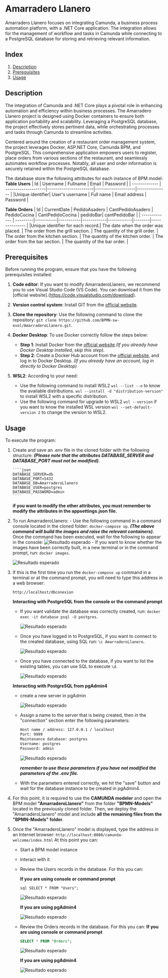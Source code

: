 # Amarradero Llanero

Amarradero Llanero focuses on integrating Camunda, a business process automation platform, with a .NET Core application. The integration allows for the management of workflow and tasks in Camunda while connecting to a PostgreSQL database for storing and retrieving relevant information.

## Index

1. [Description](#description)
2. [Prerequisites](#prerequisites)
3. [Usage](#usage)

## Description

The integration of Camunda and .NET Core plays a pivotal role in enhancing automation and efficiency within business processes. The Amarradero Llanero project is designed using Docker containers to ensure both application portability and scalability. Leveraging a PostgreSQL database, the project effectively stores pertinent data, while orchestrating processes and tasks through Camunda to streamline activities.

Centered around the creation of a restaurant order management system, the project leverages Docker, ASP.NET Core, Camunda BPM, and PostgreSQL. This comprehensive application empowers users to register, place orders from various sections of the restaurant, and seamlessly automates workflow processes. Notably, all user and order information is securely retained within the PostgreSQL database.

The database store the following attributes for each instance of BPM model:
**Table Users**
| Id | Username | Fullname | Email | Password |
| ------------- | --------------------|-----------------------|--------------------|--------------- |
|Unique identifier| User's username | Full name | Email address | Password |

**Table Orders**
| Id | CurrentDate | PedidoAsadero | CantPedidoAsadero | PedidoCocina | CantPedidoCocina | pedidoBar| cantPedidoBar |
| ------------- | ---------|-----------|-----------|------------|------------|--------|--------------- |
|Unique identifier for each record.| The date when the order was placed. | The order from the grill section. | The quantity of the grill order. | The order from the kitchen section. | The quantity of the kitchen order. | The order from the bar section. | The quantity of the bar order. |

## Prerequisites

Before running the program, ensure that you have the following prerequisites installed:

1. **Code editor**: If you want to modify AmarraderoLlanero, we recommend you to use Visual Studio Code (VS Code). You can download it from the [official website].(https://code.visualstudio.com/download).

2. **Version control system**: Install GIT from the [official website](https://git-scm.com/downloads).
3. **Clone the repository**: Use the following command to clone the repository: `git clone https://github.com/BPMN-sw-evol/AmarraderoLlanero.git`.
4. **Docker Desktop**: To use Docker correctly follow the steps below:
   - **Step 1**: Install Docker from the [official website](https://www.docker.com/products/docker-desktop/)._(If you already have Docker Desktop installed, skip this step)._
   - **Step 2**: Create a Docker Hub account from the [official website](https://hub.docker.com/signup), and log in to Docker Desktop.
     _(If you already have an account, log in directly to Docker Desktop)_
5. **WSL2**: According to your need:
   - Use the following command to install WSL2
     `wsl --list --o` to know the available distributions.
     `wsl --install -d "distribution-version"` to install WSL2 with a specific distribution.
   - Use the following command for upgrade to WSL2
     `wsl --version` if you want to know the installed WSL version
     `wsl --set-default-version 2` to change the version to WSL2.

## Usage

To execute the program:

1.  Create and save an .env file in the cloned folder with the following structure:
    **_(Please note that the attributes DATABASE_SERVER and DATABASE_PORT must not be modified)._**

        ````json
        DATABASE_SERVER=db
        DATABASE_PORT=5432
        DATABASE_DB=AmarraderoLlanero
        DATABASE_USER=postgres
        DATABASE_PASSWORD=admin
        ````

    **if you want to modify the other attributes, you must remember to modify the attributes in the appsettings.json file.**

2.  To run AmarraderoLlanero: - Use the following command in a command console located in the cloned folder: `docker-compose up`.
    **_(The above command will build the images and raise the relevant containers)._**  
     Once the command has been executed, wait for the following to appear in the console:
    ![Resultado esperado](images/imagesRunning.png) - If you want to know whether the images have been correctly built, in a new terminal or in the command prompt, run: `docker images`.

    ![Resultado esperado](images/docker-images.png)

3.  If this is the first time you run the `docker-compose up` command in a terminal or at the command prompt, you will need to type this address in a web browser:

    ```url
    http://localhost/dbconexion
    ```

    **Interacting with PostgreSQL from the console or the command prompt**

    - If you want validate the database was correctly created, run: `docker exec -it database psql -U postgres`.

        ![Resultado esperado](images/Postgres.png)

    - Once you have logged in to PostgreSQL, if you want to connect to the created database, using SQL run: `\c AmarraderoLlanero`.

      ![Resultado esperado](images/ConnectDatabase.png)

    - Once you have connected to the database, if you want to list the existing tables, you can use SQL to execute `\d`.

      ![Resultado esperado](images/tablasDB.png)

    **Interacting with PostgreSQL from pgAdmin4**

    - create a new server in pgAdmin

      ![Resultado esperado](images/createServer.png)

    - Assign a name to the server that is being created, then in the "connection" section enter the following parameters:

      ```txt
      Host name / address: 127.0.0.1 / localhost
      Port: 9999
      Maintenance database: postgres
      Username: postgres
      Password: admin
      ```

      ![Resultado esperado](images/createdServer.png)

      **_remember to use these parameters if you have not modified the parameters of the .env file._**

    - With the parameters entered correctly, we hit the "save" button and wait for the database instance to be created in pgAdmin4.

4.  For this point, it is required to use the **CAMUNDA modeler** and open the BPM model **"AmarraderoLlanero"** from the folder **"BPMN-Models"** located in the previously cloned folder.
    Then, we deploy the "AmarraderoLlanero" model and include **all the remaining files from the "BPMN-Models" folder**.

5.  Once the "AmarraderoLlanero" model is displayed, type the address in an Internet browser: `http://localhost:8080/camunda-welcome/index.html`
    At this point you can: 
    
    - Start a BPM model instance 
    - Interact with it 
    - Review the Users records in the database. For this you can:
    
        **If you are using console or command prompt**
        
        `sql
            SELECT * FROM "Users";
            `

        ![Resultado esperado](images/tablaUsers.png)

        **If you are using pgAdmin4**

        ![Resultado esperado](images/tablaUserspgAdmin.png)

     - Review the Orders records in the database. For this you can:
     **If you are using console or command prompt**
         ````sql
         SELECT * FROM "Orders";
         ````
         ![Resultado esperado](images/tablaOrders.png)

        **If you are using pgAdmin4**

        ![Resultado esperado](images/tablaOrderspgAdmin.png)
